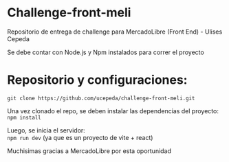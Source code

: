 # Challenge-front-meli <br>
Repositorio de entrega de challenge para MercadoLibre (Front End) - Ulises Cepeda

Se debe contar con Node.js y Npm instalados para correr el proyecto <br>

# Repositorio y configuraciones: <br>
`git clone https://github.com/ucepeda/challenge-front-meli.git`

Una vez clonado el repo, se deben instalar las dependencias del proyecto: <br>
`npm install`

Luego, se inicia el servidor: <br>
`npm run dev` (ya que es un proyecto de vite + react)


Muchisimas gracias a MercadoLibre por esta oportunidad
